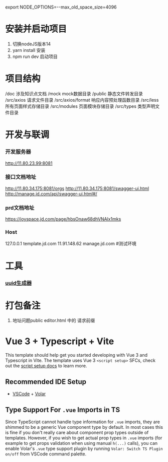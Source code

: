 #
export NODE_OPTIONS=--max_old_space_size=4096
# 安装并启动项目
1. 切换nodeJS版本14
2. yarn install 安装
3. npm run dev 启动项目

# 项目结构
/doc
    涉及知识点文档
/mock
    mock数据目录
/public
    静态文件转发目录
/src/axios
    请求文件目录
/src/axios/format
    响应内容预处理函数目录
/src/less
    所有页面样式存储目录
/src/modules
    页面模块存储目录
/src/types
    类型声明文件目录
    
# 开发与联调
### 开发服务器
http://11.80.23.99:8081
### 接口文档地址
http://11.80.34.175:8081/orgs
http://11.80.34.175:8081/swagger-ui.html
http://manage.jd.com/api/swagger-ui.html#/
### prd文档地址
https://joyspace.jd.com/page/hbsOnaw68dhVNAlx1mks

### Host
127.0.0.1 template.jd.com
11.91.148.62 manage.jd.com #测试环境

# 工具
### [uuid生成器](https://www.uuidgenerator.net/)

# 打包备注
1. 地址问题public editor.html 中的 请求前缀

# Vue 3 + Typescript + Vite

This template should help get you started developing with Vue 3 and Typescript in Vite. The template uses Vue 3 `<script setup>` SFCs, check out the [script setup docs](https://v3.vuejs.org/api/sfc-script-setup.html#sfc-script-setup) to learn more.

## Recommended IDE Setup

- [VSCode](https://code.visualstudio.com/) + [Volar](https://marketplace.visualstudio.com/items?itemName=johnsoncodehk.volar)

## Type Support For `.vue` Imports in TS

Since TypeScript cannot handle type information for `.vue` imports, they are shimmed to be a generic Vue component type by default. In most cases this is fine if you don't really care about component prop types outside of templates. However, if you wish to get actual prop types in `.vue` imports (for example to get props validation when using manual `h(...)` calls), you can enable Volar's `.vue` type support plugin by running `Volar: Switch TS Plugin on/off` from VSCode command palette.
